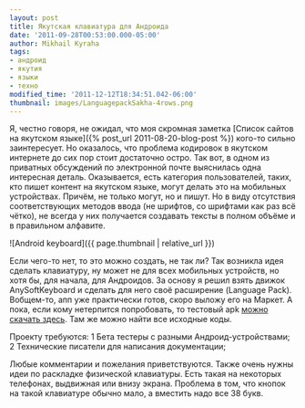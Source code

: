 ```yaml
---
layout: post
title: Якутская клавиатура для Андроида
date: '2011-09-28T00:53:00.000-05:00'
author: Mikhail Kyraha
tags:
- андроид
- якутия
- языки
- техно
modified_time: '2011-12-12T18:34:51.042-06:00'
thumbnail: images/LanguagepackSakha-4rows.png
---
```


Я, честно говоря, не ожидал, что моя скромная заметка [Список сайтов на якутском языке]({% post_url 2011-08-20-blog-post %}) кого-то сильно заинтересует. Но оказалось, что проблема кодировок в якутском интернете до сих пор стоит достаточно остро. Так вот, в одном из приватных обсуждений по электронной почте выяснилась одна интересная деталь. Оказывается, есть категория пользователей, таких, кто пишет контент на якутском языке, могут делать это на мобильных устройствах. Причём, не только могут, но и пишут. Но в виду отсутствия соответствующих методов ввода (не шрифтов, со шрифтами как раз всё чётко), не всегда у них получается создавать тексты в полном объёме и в правильном алфавите.

![Android keyboard]({{ page.thumbnail | relative_url }})

Если чего-то нет, то это можно создать, не так ли? Так возникла идея сделать клавиатуру, ну может не для всех мобильных устройств, но хотя бы, для начала, для Андроидов. За основу я решил взять движок AnySoftKeyboard и сделать для него своё расширение (Language Pack). Вобщем-то, апп уже практически готов, скоро выложу его на Маркет. А пока, если кому нетерпится попробовать, то тестовый apk [можно скачать здесь](https://github.com/kyraha/LanguagePack-Sakha). Там же можно найти все исходные коды.

Проекту требуются:
1 Бета тестеры с разными Андроид-устройствами;
2 Технические писатели для написания документации;

Любые комментарии и пожелания приветствуются. Также очень нужны идеи по раскладке физической клавиатуры. Есть такая на некоторых телефонах, выдвижная или внизу экрана. Проблема в том, что кнопок на такой клавиатуре обычно мало, а вместить надо все 38 букв.
